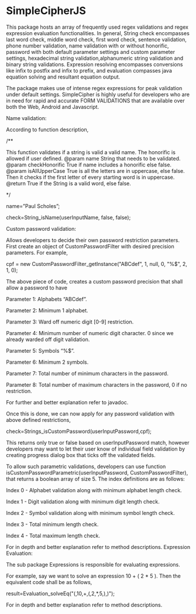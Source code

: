 # SimpleCipherJS
This package hosts an array of frequently used regex validations and regex expression evaluation functionalities. In general, String check encompasses last word check, middle word check, first word check, sentence validation, phone number validation, name validation with or without honorific, password with both default parameter settings and custom parameter settings, hexadecimal string validation,alphanumeric string validation and binary string validations. Expression resolving encompasses conversions like infix to postfix and infix to prefix, and evaluation compasses java equation solving and resultant equation output.

The package makes use of intense regex expressions for peak validation under default settings. SimpleCipher is highly useful for developers who are in need for rapid and accurate FORM VALIDATIONS that are available over both the Web, Android and Javascript.

Name validation:

According to function description,

/**

This function validates if a string is valid a valid name. The honorific is allowed if user defined.
@param name String that needs to be validated.
@param checkHonorific True if name includes a honorific else false.
@param isAllUpperCase True is all the letters are in uppercase, else false. Then it checks if the first letter of every starting word is in uppercase.
@return True if the String is a valid word, else false. 

*/

name=”Paul Scholes”; 

check=String_isName(userInputName, false, false);

Custom password validation:

Allows developers to decide their own password restriction parameters. First create an object of CustomPasswordFilter with desired precision parameters. For example,

cpf = new CustomPasswordFilter_getInstance("ABCdef", 1, null, 0, "%$", 2, 1, 0);

The above piece of code, creates a custom password precision that shall allow a password to have

Parameter 1: Alphabets “ABCdef”.

Parameter 2: Minimum 1 alphabet.

Parameter 3: Ward off numeric digit [0-9] restriction.

Parameter 4: Minimum number of numeric digit character. 0 since we already warded off digit validation.

Parameter 5: Symbols “%$”.

Parameter 6: Minimum 2 symbols.

Parameter 7: Total number of minimum characters in the password.

Parameter 8: Total number of maximum characters in the password, 0 if no restriction.

For further and better explanation refer to javadoc.

Once this is done, we can now apply for any password validation with above defined restrictions,

check=Strings_isCustomPassword(userInputPassword,cpf);

This returns only true or false based on userInputPassword match, however developers may want to let their user know of individual field validation by creating progress dialog box that ticks off the validated fields.

To allow such parametric validations, developers can use function isCustomPasswordParametric(userInputPassword, CustomPasswordFilter), that returns a boolean array of size 5. The index definitions are as follows:

Index 0 - Alphabet validation along with minimum alphabet length check.

Index 1 - Digit validation along with minimum digit length check.

Index 2 - Symbol validation along with minimum symbol length check.

Index 3 - Total minimum length check.

Index 4 - Total maximum length check.

For in depth and better explanation refer to method descriptions.
Expression Evaluation:

The sub package Expressions is responsible for evaluating expressions.

For example, say we want to solve an expression 10 + ( 2 * 5 ). Then the equivalent code shall be as follows, 

result=Evaluation_solveEq("(,10,+,(,2,*,5,),)");

For in depth and better explanation refer to method descriptions.
